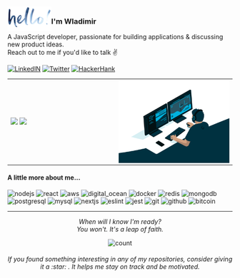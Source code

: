 <img alt="hello" height="55px" align="left" src=".github/assets/hello.png"/>

### I'm Wladimir
A JavaScript developer, passionate for building applications & discussing new product ideas. 
</br> Reach out to me if you'd like to talk :v:

[![LinkedIN](https://img.shields.io/badge/LinkedIn-0077B5?style=for-the-badge&logo=linkedin&color=%23003140&logoColor=white)](https://www.linkedin.com/in/wladimir-filho)
[![Twitter](https://img.shields.io/badge/twitter-%231DA1F2.svg?&style=for-the-badge&logo=twitter&&color=%23003140&logoColor=white)](https://twitter.com/wladimirgrf)
[![HackerHank](https://img.shields.io/badge/-Hackerrank-2EC866?style=for-the-badge&logo=HackerRank&&color=%23003140&logoColor=white)](https://www.hackerrank.com/wladimirgrf)

<table>
<tr>
  <td width="48%">
    <img src="https://github-readme-stats.vercel.app/api/top-langs/?username=wladimirgrf&layout=compact&hide_border=true" />
    <img src="https://github-readme-stats.vercel.app/api?username=wladimirgrf&show_icons=true&hide_border=true&hide=contribs" />
  </td>
  <td width="52%"><img alt="gif" align="right" src=".github/assets/coding.gif"/></td>
</tr>
<table>
  
#### A little more about me...
<p>
  <img height="45" src="https://cdn.worldvectorlogo.com/logos/nodejs-icon.svg" alt="nodejs"/>
  <img height="45" src="https://cdn.worldvectorlogo.com/logos/react-2.svg" alt="react"/>
  <img height="45" src="https://cdn.worldvectorlogo.com/logos/aws-logo.svg" alt="aws"/>
  <img height="45" src="https://cdn.worldvectorlogo.com/logos/digitalocean-icon-1.svg" alt="digital_ocean"/>
  <img height="45" src="https://cdn.worldvectorlogo.com/logos/docker.svg" alt="docker"/>
  <img height="45" src="https://cdn.worldvectorlogo.com/logos/redis.svg" alt="redis"/>
  <img height="45" src="https://cdn.worldvectorlogo.com/logos/mongodb-icon-1.svg" alt="mongodb"/>
  <img height="45" src="https://cdn.worldvectorlogo.com/logos/postgresql.svg" alt="postgresql"/>
  <img height="45" src="https://cdn.worldvectorlogo.com/logos/mysql-6.svg" alt="mysql"/>
  <img height="45" src="https://cdn.worldvectorlogo.com/logos/nextjs-3.svg" alt="nextjs"/>
  <img height="45" src="https://cdn.worldvectorlogo.com/logos/eslint-1.svg" alt="eslint"/>
  <img height="45" src="https://cdn.worldvectorlogo.com/logos/jest-0.svg" alt="jest"/>
  <img height="45" src="https://cdn.worldvectorlogo.com/logos/git-icon.svg" alt="git"/>
  <img height="45" src="https://cdn.worldvectorlogo.com/logos/github-icon-1.svg" alt="github"/>
  <img height="45" src="https://cdn.worldvectorlogo.com/logos/bitcoin.svg" alt="bitcoin"/>
</p>

-----------------

<p align="center">
  <i>When will I know I'm ready?</i>
  </br><i>You won't. It's a leap of faith.</i>
<p>

<p align="center">
  <img src="https://count.getloli.com/get/@:wladimirgrf?theme=moebooru" alt="count"/>
</p>

<h6 align="center">If you found something interesting in any of my repositories, consider giving it a :star:&nbsp;. It helps me stay on track and be motivated.</h6>
